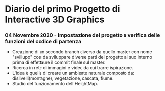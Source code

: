 # Diario del primo Progetto di Interactive 3D Graphics

### 04 Novembre 2020 - Impostazione del progetto e verifica delle funzioni del codice di partenza 

- Creazione di un secondo branch diverso da quello master con nome "svillupo" così da sviluppare diverse parti del progetto al suo interno prima di effettaure il commit finale sul master.
- Ricerca in rete di immagini e video da cui trarre ispirazione. 
- L'idea è quella di creare un ambiente naturale composto da: dislivelli(montagne), vegetazione, cascata, fiume. 
- Studio del funzionamento dell'HeightMap.